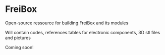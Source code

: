 # FreiBox
Open-source ressource for building FreiBox and its modules

Will contain codes, references tables for electronic components, 3D stl files and pictures

Coming soon!
